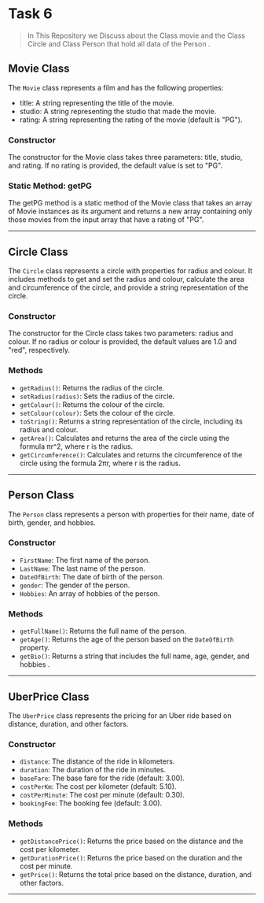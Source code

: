 # Task 6


> In This Repository we Discuss about the Class movie and the Class Circle and Class Person that hold all data of the Person  .

## Movie Class

The `Movie` class represents a film and has the following properties:

- title: A string representing the title of the movie.
- studio: A string representing the studio that made the movie.
- rating: A string representing the rating of the movie (default is "PG").

### Constructor

The constructor for the Movie class takes three parameters: title, studio, and rating. If no rating is provided, the default value is set to "PG".
### Static Method: getPG

The getPG method is a static method of the Movie class that takes an array of Movie instances as its argument and returns a new array containing only those movies from the input array that have a rating of "PG".

---

## Circle Class

The `Circle` class represents a circle with properties for radius and colour. It includes methods to get and set the radius and colour, calculate the area and circumference of the circle, and provide a string representation of the circle.
### Constructor

The constructor for the Circle class takes two parameters: radius and colour. If no radius or colour is provided, the default values are 1.0 and "red", respectively.
### Methods

- `getRadius()`: Returns the radius of the circle.
- `setRadius(radius)`: Sets the radius of the circle.
- `getColour()`: Returns the colour of the circle.    
- `setColour(colour)`: Sets the colour of the circle.
- `toString()`: Returns a string representation of the circle, including its radius and colour.
- `getArea()`: Calculates and returns the area of the circle using the formula πr^2, where r is the radius.
- `getCircumference()`: Calculates and returns the circumference of the circle using the formula 2πr, where r is the radius.
---

## Person Class

The `Person` class represents a person with properties for their name, date of birth, gender, and hobbies.

### Constructor

- `FirstName`: The first name of the person.
- `LastName`: The last name of the person.
- `DateOfBirth`: The date of birth of the person.
- `gender`: The gender of the person.
- `Hobbies`: An array of hobbies of the person.

### Methods

- `getFullName()`: Returns the full name of the person.
- `getAge()`: Returns the age of the person based on the `DateOfBirth` property.
- `getBio()`: Returns a string that includes the full name, age, gender, and hobbies .
  
---
## UberPrice Class

The `UberPrice` class represents the pricing for an Uber ride based on distance, duration, and other factors.

### Constructor

- `distance`: The distance of the ride in kilometers.
- `duration`: The duration of the ride in minutes.
- `baseFare`: The base fare for the ride (default: 3.00).
- `costPerKm`: The cost per kilometer (default: 5.10).
- `costPerMinute`: The cost per minute (default: 0.30).
- `bookingFee`: The booking fee (default: 3.00).

### Methods

- `getDistancePrice()`: Returns the price based on the distance and the cost per kilometer.
- `getDurationPrice()`: Returns the price based on the duration and the cost per minute.
- `getPrice()`: Returns the total price based on the distance, duration, and other factors.



[^1]: THANK YOU

----